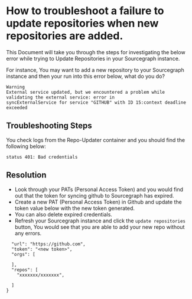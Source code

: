 # How to troubleshoot a failure to update repositories when new repositories are added.

This Document will take you through the steps for investigating the below error while trying to Update Repositories in your Sourcegraph instance.

For instance, You may want to add a new repository to your Sourcegraph instance and then your run into this error below, what do you do?

``` 
Warning
External service updated, but we encountered a problem while validating the external service: error in 
syncExternalService for service "GITHUB" with ID 15:context deadline exceeded
```
## Troubleshooting Steps
You check logs from the  Repo-Updater container and you should find the following below:

```status 401: Bad credentials```
## Resolution
- Look through your PATs (Personal Access Token) and you would find out that the token for syncing github to Sourcegraph has expired.
- Create a new  PAT (Personal Access Token) in Github and update the token value below with the new token generated. 
- You can also delete expired credentials.
- Refresh your Sourcegraph instance and click the ```update repositories``` button, You would see that you are able to add your new repo without any errors.

```{
  "url": "https://github.com",
  "token": "<new token>",
  "orgs": [

  ],
  "repos": [
    "xxxxxxx/xxxxxxx",

  ]
}
```
